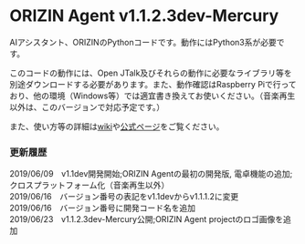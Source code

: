 # ORIZIN Agent v1.1.2.3dev-Mercury
AIアシスタント、ORIZINのPythonコードです。動作にはPython3系が必要です。

このコードの動作には、Open JTalk及びそれらの動作に必要なライブラリ等を別途ダウンロードする必要があります。また、動作確認はRaspberry Piで行っており、他の環境（Windows等）では適宜書き換えてお使いください。（音楽再生以外は、このバージョンで対応予定です。）

また、使い方等の詳細は[wiki](https://github.com/Robot-Inventor/ORIZIN_Agent/wiki)や[公式ページ](https://robot-inventor.github.io/ORIZIN_Agent/)をご覧ください。

### 更新履歴  
2019/06/09　v1.1dev開発開始;ORIZIN Agentの最初の開発版, 電卓機能の追加;クロスプラットフォーム化（音楽再生以外）  
2019/06/16　バージョン番号の表記をv1.1devからv1.1.1.2に変更  
2019/06/16　バージョン番号に開発コード名を追加  
2019/06/23　v1.1.2.3dev-Mercury公開;ORIZIN Agent projectのロゴ画像を追加  
